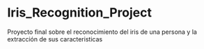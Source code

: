 # Iris_Recognition_Project
Proyecto final sobre el reconocimiento del iris de una persona y la extracción de sus caracteristicas
